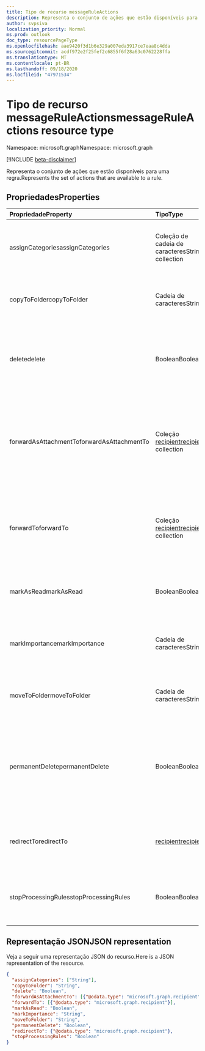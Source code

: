 ```yaml
---
title: Tipo de recurso messageRuleActions
description: Representa o conjunto de ações que estão disponíveis para uma regra.
author: svpsiva
localization_priority: Normal
ms.prod: outlook
doc_type: resourcePageType
ms.openlocfilehash: aae9420f3d1b6e329a007eda3917ce7eaa8c4dda
ms.sourcegitcommit: acdf972e2f25fef2c6855f6f28a63c0762228ffa
ms.translationtype: MT
ms.contentlocale: pt-BR
ms.lasthandoff: 09/18/2020
ms.locfileid: "47971534"
---
```

# <a name="messageruleactions-resource-type"></a><span data-ttu-id="a02d7-103">Tipo de recurso messageRuleActions</span><span class="sxs-lookup"><span data-stu-id="a02d7-103">messageRuleActions resource type</span></span>

<span data-ttu-id="a02d7-104">Namespace: microsoft.graph</span><span class="sxs-lookup"><span data-stu-id="a02d7-104">Namespace: microsoft.graph</span></span>

[!INCLUDE [beta-disclaimer](../../includes/beta-disclaimer.md)]

<span data-ttu-id="a02d7-105">Representa o conjunto de ações que estão disponíveis para uma regra.</span><span class="sxs-lookup"><span data-stu-id="a02d7-105">Represents the set of actions that are available to a rule.</span></span>

## <a name="properties"></a><span data-ttu-id="a02d7-106">Propriedades</span><span class="sxs-lookup"><span data-stu-id="a02d7-106">Properties</span></span>
| <span data-ttu-id="a02d7-107">Propriedade</span><span class="sxs-lookup"><span data-stu-id="a02d7-107">Property</span></span>     | <span data-ttu-id="a02d7-108">Tipo</span><span class="sxs-lookup"><span data-stu-id="a02d7-108">Type</span></span>   |<span data-ttu-id="a02d7-109">Descrição</span><span class="sxs-lookup"><span data-stu-id="a02d7-109">Description</span></span>|
|:---------------|:--------|:----------|
| <span data-ttu-id="a02d7-110">assignCategories</span><span class="sxs-lookup"><span data-stu-id="a02d7-110">assignCategories</span></span> | <span data-ttu-id="a02d7-111">Coleção de cadeia de caracteres</span><span class="sxs-lookup"><span data-stu-id="a02d7-111">String collection</span></span> | <span data-ttu-id="a02d7-112">Uma lista de categorias a serem atribuídas a uma mensagem.</span><span class="sxs-lookup"><span data-stu-id="a02d7-112">A list of categories to be assigned to a message.</span></span> |
| <span data-ttu-id="a02d7-113">copyToFolder</span><span class="sxs-lookup"><span data-stu-id="a02d7-113">copyToFolder</span></span> | <span data-ttu-id="a02d7-114">Cadeia de caracteres</span><span class="sxs-lookup"><span data-stu-id="a02d7-114">String</span></span> | <span data-ttu-id="a02d7-115">O ID de uma pasta para a qual uma mensagem deve ser copiada.</span><span class="sxs-lookup"><span data-stu-id="a02d7-115">The ID of a folder that a message is to be copied to.</span></span> |
| <span data-ttu-id="a02d7-116">delete</span><span class="sxs-lookup"><span data-stu-id="a02d7-116">delete</span></span> | <span data-ttu-id="a02d7-117">Boolean</span><span class="sxs-lookup"><span data-stu-id="a02d7-117">Boolean</span></span> | <span data-ttu-id="a02d7-118">Indica se uma mensagem deve ser movida para a pasta Itens Excluídos.</span><span class="sxs-lookup"><span data-stu-id="a02d7-118">Indicates whether a message should be moved to the Deleted Items folder.</span></span> |
| <span data-ttu-id="a02d7-119">forwardAsAttachmentTo</span><span class="sxs-lookup"><span data-stu-id="a02d7-119">forwardAsAttachmentTo</span></span> | <span data-ttu-id="a02d7-120">Coleção [recipient](recipient.md)</span><span class="sxs-lookup"><span data-stu-id="a02d7-120">[recipient](recipient.md) collection</span></span> | <span data-ttu-id="a02d7-121">Os endereços de email dos destinatários para os quais uma mensagem deve ser encaminhada como um anexo.</span><span class="sxs-lookup"><span data-stu-id="a02d7-121">The email addresses of the recipients to which a message should be forwarded as an attachment.</span></span> |
| <span data-ttu-id="a02d7-122">forwardTo</span><span class="sxs-lookup"><span data-stu-id="a02d7-122">forwardTo</span></span> | <span data-ttu-id="a02d7-123">Coleção [recipient](recipient.md)</span><span class="sxs-lookup"><span data-stu-id="a02d7-123">[recipient](recipient.md) collection</span></span> | <span data-ttu-id="a02d7-124">Os endereços de email dos destinatários para os quais uma mensagem deve ser encaminhada.</span><span class="sxs-lookup"><span data-stu-id="a02d7-124">The email addresses of the recipients to which a message should be forwarded.</span></span> |
| <span data-ttu-id="a02d7-125">markAsRead</span><span class="sxs-lookup"><span data-stu-id="a02d7-125">markAsRead</span></span> | <span data-ttu-id="a02d7-126">Boolean</span><span class="sxs-lookup"><span data-stu-id="a02d7-126">Boolean</span></span> | <span data-ttu-id="a02d7-127">Indica se uma mensagem deve ser marcada como lida.</span><span class="sxs-lookup"><span data-stu-id="a02d7-127">Indicates whether a message should be marked as read.</span></span> |
| <span data-ttu-id="a02d7-128">markImportance</span><span class="sxs-lookup"><span data-stu-id="a02d7-128">markImportance</span></span> | <span data-ttu-id="a02d7-129">Cadeia de caracteres</span><span class="sxs-lookup"><span data-stu-id="a02d7-129">String</span></span> | <span data-ttu-id="a02d7-130">Define a importância da mensagem, que pode ser: `low`, `normal`, `high`.</span><span class="sxs-lookup"><span data-stu-id="a02d7-130">Sets the importance of the message, which can be: `low`, `normal`, `high`.</span></span> |
| <span data-ttu-id="a02d7-131">moveToFolder</span><span class="sxs-lookup"><span data-stu-id="a02d7-131">moveToFolder</span></span> |  <span data-ttu-id="a02d7-132">Cadeia de caracteres</span><span class="sxs-lookup"><span data-stu-id="a02d7-132">String</span></span>| <span data-ttu-id="a02d7-133">O ID da pasta para a qual uma mensagem será movida.</span><span class="sxs-lookup"><span data-stu-id="a02d7-133">The ID of the folder that a message will be moved to.</span></span> |
| <span data-ttu-id="a02d7-134">permanentDelete</span><span class="sxs-lookup"><span data-stu-id="a02d7-134">permanentDelete</span></span> | <span data-ttu-id="a02d7-135">Boolean</span><span class="sxs-lookup"><span data-stu-id="a02d7-135">Boolean</span></span> | <span data-ttu-id="a02d7-136">Indica se uma mensagem deve ser excluída permanentemente e não salva na pasta Itens Excluídos.</span><span class="sxs-lookup"><span data-stu-id="a02d7-136">Indicates whether a message should be permanently deleted and not saved to the Deleted Items folder.</span></span> |
| <span data-ttu-id="a02d7-137">redirectTo</span><span class="sxs-lookup"><span data-stu-id="a02d7-137">redirectTo</span></span> | [<span data-ttu-id="a02d7-138">recipient</span><span class="sxs-lookup"><span data-stu-id="a02d7-138">recipient</span></span>](recipient.md) | <span data-ttu-id="a02d7-139">Os endereço de email para o qual uma mensagem deve ser redirecionada.</span><span class="sxs-lookup"><span data-stu-id="a02d7-139">The email address to which a message should be redirected.</span></span> |
| <span data-ttu-id="a02d7-140">stopProcessingRules</span><span class="sxs-lookup"><span data-stu-id="a02d7-140">stopProcessingRules</span></span> | <span data-ttu-id="a02d7-141">Boolean</span><span class="sxs-lookup"><span data-stu-id="a02d7-141">Boolean</span></span> | <span data-ttu-id="a02d7-142">Indica se regras subsequentes devem ser avaliadas.</span><span class="sxs-lookup"><span data-stu-id="a02d7-142">Indicates whether subsequent rules should be evaluated.</span></span> |


## <a name="json-representation"></a><span data-ttu-id="a02d7-143">Representação JSON</span><span class="sxs-lookup"><span data-stu-id="a02d7-143">JSON representation</span></span>
<span data-ttu-id="a02d7-144">Veja a seguir uma representação JSON do recurso.</span><span class="sxs-lookup"><span data-stu-id="a02d7-144">Here is a JSON representation of the resource.</span></span>

<!-- {
  "blockType": "resource",
  "optionalProperties": [
   ],
  "@odata.type": "microsoft.graph.messageRuleActions"
}-->

```json
{
  "assignCategories": ["String"],
  "copyToFolder": "String",
  "delete": "Boolean",
  "forwardAsAttachmentTo": [{"@odata.type": "microsoft.graph.recipient"}],
  "forwardTo": [{"@odata.type": "microsoft.graph.recipient"}],
  "markAsRead": "Boolean",
  "markImportance": "String",
  "moveToFolder": "String",
  "permanentDelete": "Boolean",
  "redirectTo": {"@odata.type": "microsoft.graph.recipient"},
  "stopProcessingRules": "Boolean"
}

```

<!-- uuid: 8fcb5dbc-d5aa-4681-8e31-b001d5168d79
2015-10-25 14:57:30 UTC -->
<!--
{
  "type": "#page.annotation",
  "description": "messageRuleActions resource",
  "keywords": "",
  "section": "documentation",
  "tocPath": "",
  "suppressions": []
}
-->


